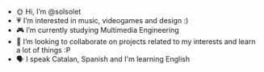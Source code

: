 - 🌞 Hi, I’m @solsolet
- 💗 I’m interested in music, videogames and design :)
- 🎮 I’m currently studying Multimedia Engineering
- 🔎 I’m looking to collaborate on projects related to my interests and learn a lot of things :P
- 🗣 I speak Catalan, Spanish and I'm learning English

<!---
solsolet/solsolet is a ✨ special ✨ repository because its `README.md` (this file) appears on your GitHub profile.
You can click the Preview link to take a look at your changes.
--->
